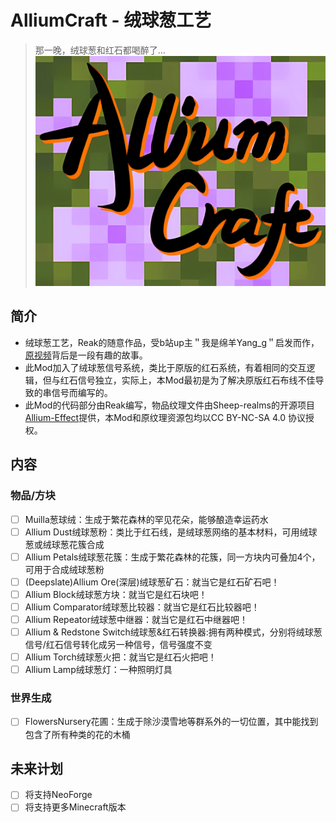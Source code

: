 # AlliumCraft - 绒球葱工艺

> 那一晚，绒球葱和红石都喝醉了...\
> ![ICON](./tiny_icon.png)

## 简介

- 绒球葱工艺，Reak的随意作品，受b站up主＂我是绵羊Yang_g＂启发而作，[原视频](https://www.bilibili.com/video/BV1qoRLYHEd1)背后是一段有趣的故事。
- 此Mod加入了绒球葱信号系统，类比于原版的红石系统，有着相同的交互逻辑，但与红石信号独立，实际上，本Mod最初是为了解决原版红石布线不佳导致的串信号而编写的。
- 此Mod的代码部分由Reak编写，物品纹理文件由Sheep-realms的开源项目[Allium-Effect](https://github.com/sheep-realms/Allium-Effect/releases
)提供，本Mod和原纹理资源包均以CC BY-NC-SA 4.0
协议授权。

## 内容

### 物品/方块

- [ ] Muilla葱球绒：生成于繁花森林的罕见花朵，能够酿造幸运药水
- [ ] Allium Dust绒球葱粉：类比于红石线，是绒球葱网络的基本材料，可用绒球葱或绒球葱花簇合成
- [ ] Allium Petals绒球葱花簇：生成于繁花森林的花簇，同一方块内可叠加4个，可用于合成绒球葱粉
- [ ] (Deepslate)Allium Ore(深层)绒球葱矿石：就当它是红石矿石吧！
- [ ] Allium Block绒球葱方块：就当它是红石块吧！
- [ ] Allium Comparator绒球葱比较器：就当它是红石比较器吧！
- [ ] Allium Repeator绒球葱中继器：就当它是红石中继器吧！
- [ ] Allium & Redstone Switch绒球葱&红石转换器:拥有两种模式，分别将绒球葱信号/红石信号转化成另一种信号，信号强度不变
- [ ] Allium Torch绒球葱火把：就当它是红石火把吧！
- [ ] Allium Lamp绒球葱灯：一种照明灯具

### 世界生成
- [ ] FlowersNursery花圃：生成于除沙漠雪地等群系外的一切位置，其中能找到包含了所有种类的花的木桶

## 未来计划
- [ ] 将支持NeoForge
- [ ] 将支持更多Minecraft版本
